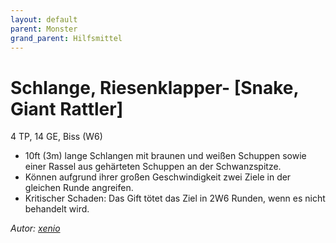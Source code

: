 ```yaml
---
layout: default
parent: Monster
grand_parent: Hilfsmittel
---
```


# Schlange, Riesenklapper- [Snake, Giant Rattler]
4 TP, 14 GE, Biss (W6)
- 10ft (3m) lange Schlangen mit braunen und weißen Schuppen sowie einer Rassel aus gehärteten Schuppen an der Schwanzspitze.
- Können aufgrund ihrer großen Geschwindigkeit zwei Ziele in der gleichen Runde angreifen.
- Kritischer Schaden: Das Gift tötet das Ziel in 2W6 Runden, wenn es nicht behandelt wird.

*Autor: [xenio](https://xenioinabottle.blogspot.com)*
